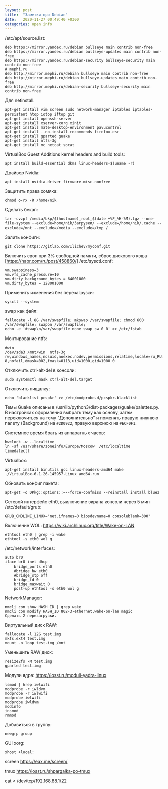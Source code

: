 ```yaml
---
layout: post
title:  "Заметки про Debian"
date:   2020-11-27 00:49:40 +0300
categories: open info
---
```


/etc/apt/source.list:

	deb https://mirror.yandex.ru/debian bullseye main contrib non-free
	deb https://mirror.yandex.ru/debian bullseye-updates main contrib non-free
	deb https://mirror.yandex.ru/debian-security bullseye-security main contrib non-free
	# mephi.ru
	deb http://mirror.mephi.ru/debian bullseye main contrib non-free
	deb http://mirror.mephi.ru/debian bullseye-updates main contrib non-free
	deb http://mirror.mephi.ru/debian-security bullseye-security main contrib non-free

Для netinstall:

	apt-get install vim screen sudo network-manager iptables iptables-persistent htop iotop iftop git
	apt-get install openssh-server
	apt-get install xserver-xorg xinit 
	apt-get install mate-desktop-environment pavucontrol
	apt-get install --no-install-recommends firefox-esr
	apt-get install gparted guake
	apt-get install ntfs-3g 
	apt-get install mc netcat socat

VirtualBox Guest Additions kernel headers and build tools:	

	apt install build-essential dkms linux-headers-$(uname -r)

Драйвер Nvidia:

	apt install nvidia-driver firmware-misc-nonfree 

Защитить права хомяка:

	chmod o-rx -R /home/nik

Сделать бекап:
	
	tar -cvzpf /media/bkp/$(hostname)_root_$(date +%F_%H-%M).tgz --one-file-system --exclude=home/nik/Загрузки/ --exclude=/home/nik/.cache --exclude=/mnt --exclude=/media --exclude=/tmp /

Залить конфиги:

	git clone https://gitlab.com/Ilichev/myconf.git
 
Включить своп при 3% свободной памяти, сброс дискового кэша [https://habr.com/ru/post/458860/]
/etc/sysctl.conf:

	vm.swappiness=3
	vm.vfs_cache_pressure=10
	vm.dirty_background_bytes = 64001000
	vm.dirty_bytes = 128001000
	

Применить изменения без перезагрузки:
	
	sysctl --system

swap как файл:
	
	fallocate -l 8G /var/swapfile; mkswap /var/swapfile; chmod 600 /var/swapfile; swapon /var/swapfile; 
	echo -e '#swap\n/var/swapfile none swap sw 0 0' >> /etc/fstab

Монтирование ntfs:

	#win
	/dev/sda3 /mnt/win	ntfs-3g rw,windows_names,nosuid,noexec,nodev,permissions,relatime,locale=ru_RU.UTF-8,nofail,dmask=002,fmask=0113,uid=1000,gid=1000 0 

Отключить ctrl-alt-del в консоли:
	
	sudo systemctl mask ctrl-alt-del.target

Отключить пищалку:

	echo 'blacklist pcspkr' >> /etc/modprobe.d/pcspkr.blacklist

Темы Guake описаны в /usr/lib/python3/dist-packages/guake/palettes.py. В настройках оформления выбрать тему как основу, затем переключиться на тему "Дополнительно" и поменять
правую нижнюю палету (Background) на `#2D0922`, правую верхнюю на `#ECF0F1`.

Системное время брать из аппаратных часов:

	hwclock -w --localtime
	ln -sf /usr/share/zoneinfo/Europe/Moscow  /etc/localtime
	timedatectl



Virtualbox:

	apt-get install binutils gcc linux-headers-amd64 make
	./VirtualBox-6.1.26-145957-Linux_amd64.run	

Обновить конфиг пакета:

	apt-get -o DPkg::options::=--force-confmiss --reinstall install bluez

Сетевой интерфейс eth0, выключение экрана консоли через 5 мин /etc/default/grub:

	GRUB_CMDLINE_LINUX="net.ifnames=0 biosdevname=0 consoleblank=300"

Включение WOL: <https://wiki.archlinux.org/title/Wake-on-LAN>
	
	ethtool eth0 | grep -i wake
	ethtool -s eth0 wol g
	
/etc/network/interfaces:
	
	auto br0
	iface br0 inet dhcp
		bridge_ports eth0
		#bridge_hw eth0
		#bridge_stp off
		bridge_fd 0
		bridge_maxwait 0
		post-up ethtool -s eth0 wol g

NetworkManager:
	
	nmcli con show HASH_ID | grep wake
	nmcli con modify HASH_ID 802-3-ethernet.wake-on-lan magic
	Сделать 2 перезагрузки.

Виртуальный диск RAW:

	fallocate -l 12G test.img
	mkfs.ext4 test.img
	mount -o loop test.img /mnt

Уменьшить RAW диск:
	
	resize2fs -M test.img
	gparted test.img
	
Модули ядра: <https://losst.ru/moduli-yadra-linux>
	
	lsmod | hrep iwlwifi
	modprobe -r iwldvm
	modprobe -r iwlwifi
	modprobe iwlwifi
	modprobe iwldvm
	modinfo
	insmod
	rmmod
	
Добавиться в группу:

	newgrp group

GUI xorg:
	
	xhost +local:
	
screen <https://eax.me/screen/>

tmux <https://losst.ru/shpargalka-po-tmux>

cat < /dev/tcp/192.168.88.1/22



